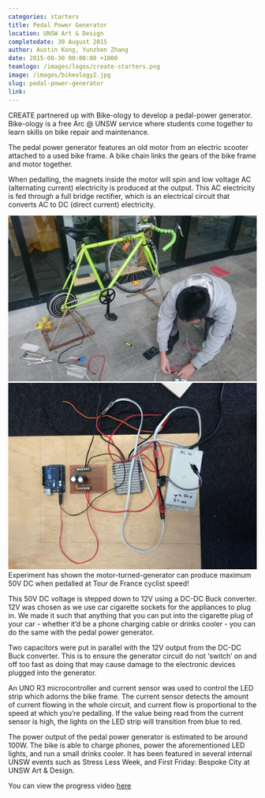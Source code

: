 ```yaml
---
categories: starters
title: Pedal Power Generator
location: UNSW Art & Design
completedate: 30 August 2015
author: Austin Kong, Yunzhen Zhang
date: 2015-08-30 00:00:00 +1000
teamlogo: /images/logos/create-starters.png
image: /images/bikeology2.jpg
slug: pedal-power-generator
link:
---
```


CREATE partnered up with Bike-ology to develop a pedal-power generator. Bike-ology is a free Arc @ UNSW service where students come together to learn skills on bike repair and maintenance.

The pedal power generator features an old motor from an electric scooter attached to a used bike frame. A bike chain links the gears of the bike frame and motor together.

When pedalling, the magnets inside the motor will spin and low voltage AC (alternating current) electricity is produced at the output. This AC electricity is fed through a full bridge rectifier, which is an electrical circuit that converts AC to DC (direct current) electricity.

 <img src="/images/bikeology1.jpg" class="contentimg">
 <img src="/images/bikeology3.jpg" class="contentimg">
 Experiment has shown the motor-turned-generator can produce maximum 50V DC when pedalled at Tour de France cyclist speed!

This 50V DC voltage is stepped down to 12V using a DC-DC Buck converter. 12V was chosen as we use car cigarette sockets for the appliances to plug in. We made it such that anything that you can put into the cigarette plug of your car - whether it’d be a phone charging cable or drinks cooler - you can do the same with the pedal power generator.

Two capacitors were put in parallel with the 12V output from the DC-DC Buck converter. This is to ensure the generator circuit do not ‘switch’ on and off too fast as doing that may cause damage to the electronic devices plugged into the generator.

An UNO R3 microcontroller and current sensor was used to control the LED strip which adorns the bike frame. The current sensor detects the amount of current flowing in the whole circuit, and current flow is proportional to the speed at which you’re pedalling. If the value being read from the current sensor is high, the lights on the LED strip will transition from blue to red.

The power output of the pedal power generator is estimated to be around 100W. The bike is able to charge phones, power the aforementioned LED lights, and run a small drinks cooler. It has been featured in several internal UNSW events such as Stress Less Week, and First Friday: Bespoke City at UNSW Art & Design.

 <p>You can view the progress video <a href ="https://www.facebook.com/CreateUnsw/videos/483971138445013/?permPage=1" target="_blank"> here</a></p>

